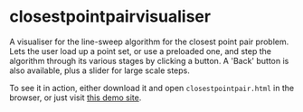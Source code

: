 # closestpointpairvisualiser
A visualiser for the line-sweep algorithm for the closest point pair problem.
Lets the user load up a point set, or use a preloaded one, and step the algorithm
through its various stages by clicking a button. A 'Back' button is also available, plus
a slider for large scale steps.

To see it in action, either download it and open `closestpointpair.html` in the browser, or just visit
[this demo site](https://lobb.nz/closestpointpairvisualiser/closestpointpair.html).
